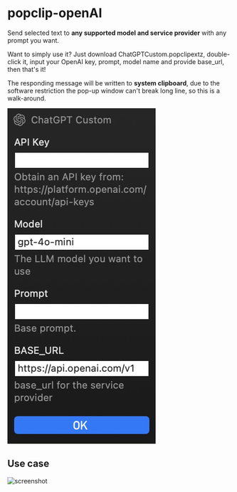 # popclip-openAI

Send selected text to **any supported model and service provider** with any prompt you want.

Want to simply use it?
Just download ChatGPTCustom.popclipextz, double-click it, input your OpenAI key, prompt, model name and provide base_url, then that's it!

The responding message will be written to **system clipboard**, due to the software restriction the pop-up window can't break long line, so this is a walk-around.

![screenshot](https://github.com/cassight/popclip-openAI/blob/main/screen.jpg?raw=true)

## Use case

![screenshot](https://github.com/cassight/popclip-openAI/blob/main/record.gif?raw=true)

